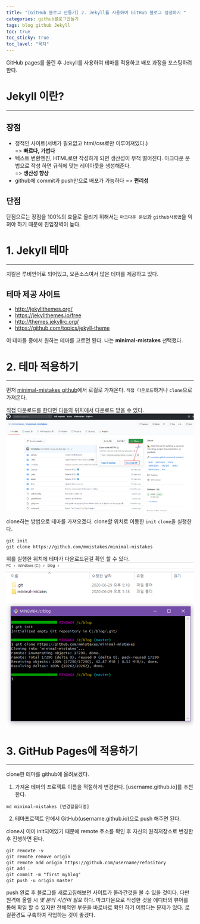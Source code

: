 ```yaml
---
title: "[GitHub 블로그 만들기] 2. Jekyll를 사용하여 GitHub 블로그 설정하기 "
categories: github블로그만들기
tags: blog github Jekyll
toc: true
toc_sticky: true
toc_lavel: "목차"
---
```


GitHub pages를 올린 후 Jekyll를 사용하여 테마를 적용하고 배포 과정을 포스팅하려 한다.  

# Jekyll 이란?
---
## 장점  
* 정적인 사이트(서버가 필요없고 html/css로만 이루어져있다.)  
=> __빠르다, 가볍다__
* 텍스트 변환엔진, HTML로만 작성하게 되면 생산성이 무척 떨어진다. 마크다운 문법으로 작성 하면 규칙에 맞는 레이아웃을 생성해준다.  
=> __생산성 향상__  
* github에 commit과 push만으로 배포가 가능하다
=> __편리성__

## 단점  
단점으로는 장점을 100%의 효율로 올리기 위해서는 `마크다운 문법`과 `github사용법`을 익혀야 하기 때문에
진입장벽이 높다.

# 1. Jekyll 테마
---
지킬은 루비언어로 되어있고, 오픈소스여서 많은 테마를 제공하고 있다.  
## 테마 제공 사이트
 * http://jekyllthemes.org/
 * https://jekyllthemes.io/free
 * http://themes.jekyllrc.org/
 * https://github.com/topics/jekyll-theme  

이 테마들 중에서 원하는 테마를 고르면 된다. 나는 __minimal-mistakes__ 선택했다.

# 2. 테마 적용하기
---
먼저 [minimal-mistakes github](https://github.com/mmistakes/minimal-mistakes)에서 로컬로 가져온다.
`직접 다운로드`하거나 `clone`으로 가져온다.

직접 다운로드를 한다면 다음의 위치에서 다운로드 받을 수 있다.
![이미지](https://github.com/saeyeoni/saeyeoni.github.io/blob/master/_images/second-git-pages-1.png?raw=true "repo")

clone하는 방법으로 테마를 가져오겠다.
clone할 위치로 이동한 `init` `clone`을 실행한다.
```
git init
git clone https://github.com/mmistakes/minimal-mistakes
```
위를 실행한 위치에 테마가 다운로드된걸 확인 할 수 있다.
![이미지](https://github.com/saeyeoni/saeyeoni.github.io/blob/master/_images/second-git-pages-2.png?raw=true "repo")
# 3. GitHub Pages에 적용하기
---
clone한 테마를 github에 올려보겠다.

1. 가져온 테마의 프로젝트 이름을 적절하게 변경한다. [username.github.io]를 추천한다.
```
md minimal-mistakes [변경할폴더명]
```

2. 테마프로젝트 안에서 GitHub(username.github.io)으로 push 해주면 된다.

clone시 이미 init되어있기 때문에 remote 주소를 확인 후 자신의 원격저장소로 변경한 후 진행하면 된다.
```
git removte -v
git remote remove origin
git remote add origin https://github.com/username/refository
git add .
git commit -m "first myblog"
git push -u origin master
```

push 완료 후 블로그를 새로고침해보면 사이트가 올라간것을 볼 수 있을 것이다.
다만 원격에 올릴 시 _몇 분의 시간이 필요_ 하다.
마크다운으로 작성한 것을 에디터의 뷰어를 통해 확일 할 수 있지만 전체적인 부분을 바로바로 확인 하기 어렵다는 문제가 있다.
로컬환경도 구축하여 작업하는 것이 좋겠다.
